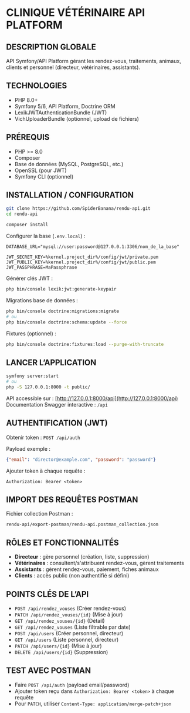 # CLINIQUE VÉTÉRINAIRE API PLATFORM

## DESCRIPTION GLOBALE

API Symfony/API Platform gérant les rendez-vous, traitements, animaux, clients et personnel (directeur, vétérinaires, assistants).

## TECHNOLOGIES

- PHP 8.0+
- Symfony 5/6, API Platform, Doctrine ORM
- LexikJWTAuthenticationBundle (JWT)
- VichUploaderBundle (optionnel, upload de fichiers)

## PRÉREQUIS

- PHP >= 8.0
- Composer
- Base de données (MySQL, PostgreSQL, etc.)
- OpenSSL (pour JWT)
- Symfony CLI (optionnel)

## INSTALLATION / CONFIGURATION

```bash
git clone https://github.com/SpiderBanana/rendu-api.git
cd rendu-api

composer install
```

Configurer la base (`.env.local`) :

```env
DATABASE_URL="mysql://user:password@127.0.0.1:3306/nom_de_la_base"

JWT_SECRET_KEY=%kernel.project_dir%/config/jwt/private.pem
JWT_PUBLIC_KEY=%kernel.project_dir%/config/jwt/public.pem
JWT_PASSPHRASE=MaPassphrase
```

Générer clés JWT :
```bash
php bin/console lexik:jwt:generate-keypair
```

Migrations base de données :
```bash
php bin/console doctrine:migrations:migrate
# ou
php bin/console doctrine:schema:update --force
```

Fixtures (optionnel) :
```bash
php bin/console doctrine:fixtures:load --purge-with-truncate
```

## LANCER L’APPLICATION

```bash
symfony server:start
# ou
php -S 127.0.0.1:8000 -t public/
```

API accessible sur : [http://127.0.0.1:8000/api](http://127.0.0.1:8000/api)  
Documentation Swagger interactive : `/api`

## AUTHENTIFICATION (JWT)

Obtenir token : `POST /api/auth`

Payload exemple :
```json
{"email": "director@example.com", "password": "password"}
```

Ajouter token à chaque requête :
```
Authorization: Bearer <token>
```

## IMPORT DES REQUÊTES POSTMAN

Fichier collection Postman :
```
rendu-api/export-postman/rendu-api.postman_collection.json
```

## RÔLES ET FONCTIONNALITÉS

- **Directeur** : gère personnel (création, liste, suppression)
- **Vétérinaires** : consultent/s'attribuent rendez-vous, gèrent traitements
- **Assistants** : gèrent rendez-vous, paiement, fiches animaux
- **Clients** : accès public (non authentifié si défini)

## POINTS CLÉS DE L’API

- `POST /api/rendez_vouses` (Créer rendez-vous)
- `PATCH /api/rendez_vouses/{id}` (Mise à jour)
- `GET /api/rendez_vouses/{id}` (Détail)
- `GET /api/rendez_vouses` (Liste filtrable par date)
- `POST /api/users` (Créer personnel, directeur)
- `GET /api/users` (Liste personnel, directeur)
- `PATCH /api/users/{id}` (Mise à jour)
- `DELETE /api/users/{id}` (Suppression)

## TEST AVEC POSTMAN

- Faire `POST /api/auth` (payload email/password)
- Ajouter token reçu dans `Authorization: Bearer <token>` à chaque requête
- Pour `PATCH`, utiliser `Content-Type: application/merge-patch+json`
